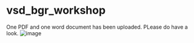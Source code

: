 # vsd_bgr_workshop

One PDF and one word document has been uploaded. PLease do have a look.
![image](https://user-images.githubusercontent.com/61171179/143669748-bd4263d3-1eb3-4435-b48a-767425b69645.png)
